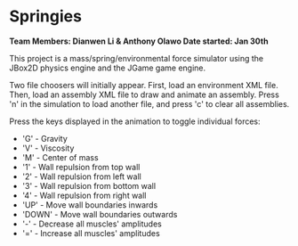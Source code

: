 Springies
=========

**Team Members: Dianwen Li & Anthony Olawo
Date started: Jan 30th**


This project is a mass/spring/environmental force simulator using the JBox2D physics engine and the JGame game engine.

Two file choosers will initially appear. First, load an environment XML file. Then, load an assembly XML file to draw and animate an assembly. Press 'n' in the simulation to load another file, and press 'c' to clear all assemblies.

Press the keys displayed in the animation to toggle individual forces:
* 'G' - Gravity
* 'V' - Viscosity
* 'M' - Center of mass
* '1' - Wall repulsion from top wall
* '2' - Wall repulsion from left wall
* '3' - Wall repulsion from bottom wall
* '4' - Wall repulsion from right wall
* 'UP' - Move wall boundaries inwards
* 'DOWN' - Move wall boundaries outwards
* '-' - Decrease all muscles' amplitudes
* '=' - Increase all muscles' amplitudes
